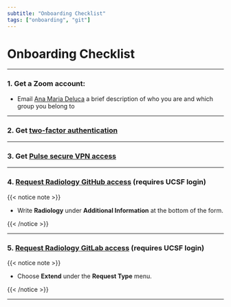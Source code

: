 ```yaml
---
subtitle: "Onboarding Checklist"
tags: ["onboarding", "git"]
---
```


# Onboarding Checklist

---

### 1. Get a Zoom account:

- Email [Ana Maria Deluca][anamaria] a brief description of who you are and which group you belong to

---

### 2. Get [two-factor authentication][twofactor]

---

### 3. Get [Pulse secure VPN access][vpn]

---

### 4. [Request Radiology GitHub access][gitaccess] (requires UCSF login)

{{< notice note >}}

- Write **Radiology** under **Additional Information** at the bottom of the form.

{{< /notice >}}

---

### 5. [Request Radiology GitLab access][gitlabaccess] (requires UCSF login)

{{< notice note >}}

- Choose **Extend** under the **Request Type** menu.

{{< /notice >}}

---

<!-- Links -->
[anamaria]: mailto:anamaria.deluca@ucsf.edu
[twofactor]: https://it.ucsf.edu/service/multi-factor-authentication-duo
[vpn]: https://it.ucsf.edu/how-to/vpn-faq
[gitaccess]: https://ucsf.service-now.com/ucsfit?id=ucsf_sc_cat_item&sys_id=4c27c74ddd401d00e2dc5234ed620758
[gitlabaccess]: https://ucsf.service-now.com/ucsfit?sys_id=f841e3722b20b14019d7c71317da154e&id=ucsf_sc_cat_item